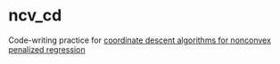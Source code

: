 # ncv_cd

Code-writing practice for [coordinate descent algorithms for nonconvex penalized regression](https://www.ncbi.nlm.nih.gov/pmc/articles/PMC3212875/pdf/nihms332857.pdf) 
